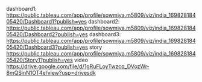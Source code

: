 dashboard1: https://public.tableau.com/app/profile/sowmiya.m5809/viz/india_16982818405420/Dashboard1?publish=yes
dashboard2: https://public.tableau.com/app/profile/sowmiya.m5809/viz/india_16982818405420/Dashboard2?publish=yes 
dashboard3: https://public.tableau.com/app/profile/sowmiya.m5809/viz/india_16982818405420/Dashboard3?publish=yes
story       https://public.tableau.com/app/profile/sowmiya.m5809/viz/india_16982818405420/Story1?publish=yes
video       https://drive.google.com/file/d/1gRuFLoyTwzcq_DVozWr-8mQSinN1OT4e/view?usp=drivesdk
